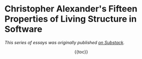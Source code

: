 # Christopher Alexander's Fifteen Properties of Living Structure in Software

<div class="centered-text">

_This series of essays was originally published [on Substack](https://bensguide.substack.com/p/i-am-confused)._


</div>

<div style="display:table;margin-inline:auto">{{toc}}</div>